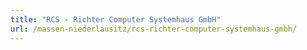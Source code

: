 ```yaml
---
title: "RCS - Richter Computer Systemhaus GmbH"
url: /massen-niederlausitz/rcs-richter-computer-systemhaus-gmbh/
---
```

